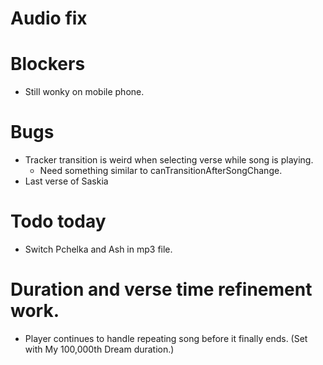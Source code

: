 # Audio fix

# Blockers
* Still wonky on mobile phone.

# Bugs
* Tracker transition is weird when selecting verse while song is playing.
    * Need something similar to canTransitionAfterSongChange.
* Last verse of Saskia

# Todo today
* Switch Pchelka and Ash in mp3 file.

# Duration and verse time refinement work.
* Player continues to handle repeating song before it finally ends. (Set with My 100,000th Dream duration.)